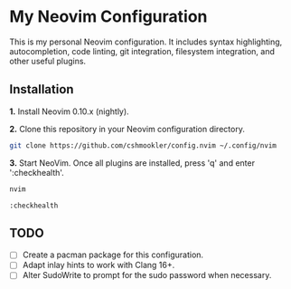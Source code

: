 # **My Neovim Configuration**

This is my personal Neovim configuration. It includes syntax highlighting, autocompletion, code linting, git integration, filesystem integration, and other useful plugins.

## **Installation**

**1.** Install Neovim 0.10.x (nightly).

**2.** Clone this repository in your Neovim configuration directory.

```bash
git clone https://github.com/cshmookler/config.nvim ~/.config/nvim
```

**3.** Start NeoVim. Once all plugins are installed, press 'q' and enter ':checkhealth'.

```bash
nvim
```

```vim
:checkhealth
```

## **TODO**

- [ ] Create a pacman package for this configuration.
- [ ] Adapt inlay hints to work with Clang 16+.
- [ ] Alter SudoWrite to prompt for the sudo password when necessary.